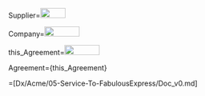 Supplier=<img height=20 width=50 src="http://dog-pictures.clipartonline.net/_/rsrc/1391204726040/home/cartoon_dog_image_1.png?height=320&width=320">  

Company=<img height=20 width=70 src="http://png.clipart.me/graphics/previews/149/female-lecturer-winking-with-pointer-stick-file-contains-gradients-blending-tool_149000396.jpg">

this_Agreement=<img height=20 width=70 src="http://cdn.toonvectors.com/images/2/5818/toonvectors-5818-140.jpg">

Agreement={this_Agreement}

=[Dx/Acme/05-Service-To-FabulousExpress/Doc_v0.md]